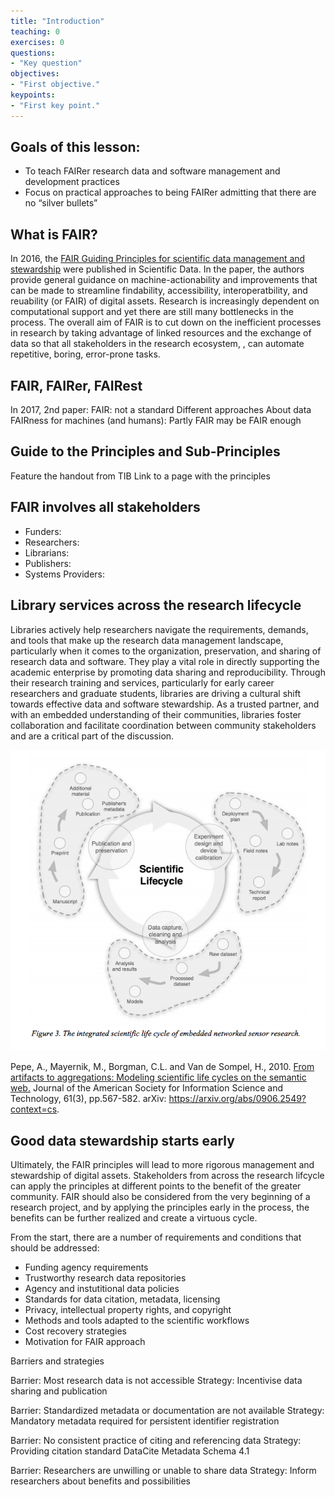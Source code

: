 ```yaml
---
title: "Introduction"
teaching: 0
exercises: 0
questions:
- "Key question"
objectives:
- "First objective."
keypoints:
- "First key point."
---
```


## Goals of this lesson:

- To teach FAIRer research data and software management and development practices
- Focus on practical approaches to being FAIRer admitting that there are no “silver bullets”

## What is FAIR?

In 2016, the [FAIR Guiding Principles for scientific data management and stewardship](https://www.nature.com/articles/sdata201618) were published in Scientific Data. In the paper, the authors provide general guidance on machine-actionability and improvements that can be made to streamline findability, accessibility, interoperatbility, and reuability (or FAIR) of digital assets. Research is increasingly dependent on computational support and yet there are still many bottlenecks in the process. The overall aim of FAIR is to cut down on the inefficient processes in research by taking advantage of linked resources and the exchange of data so that all stakeholders in the research ecosystem, , can automate repetitive, boring, error-prone tasks.

## FAIR, FAIRer, FAIRest

In 2017, 2nd paper:
FAIR: not a standard
Different approaches
About data FAIRness for machines (and humans): 
Partly FAIR may be FAIR enough

## Guide to the Principles and Sub-Principles

Feature the handout from TIB
Link to a page with the principles

## FAIR involves all stakeholders 

- Funders: 
- Researchers: 
- Librarians: 
- Publishers: 
- Systems Providers: 

## Library services across the research lifecycle

Libraries actively help researchers navigate the requirements, demands, and tools that make up the research data management landscape, particularly when it comes to the organization, preservation, and sharing of research data and software. They play a vital role in directly supporting the academic enterprise by promoting data sharing and reproducibility. Through their research training and services, particularly for early career researchers and graduate students, libraries are driving a cultural shift towards effective data and software stewardship. As a trusted partner, and with an embedded understanding of their communities, libraries foster collaboration and facilitate coordination between community stakeholders and are a critical part of the discussion. 

![The integrated scientific life cycle of embedded networked sensor research.](../fig/pepe_research_lifecycle.png)

Pepe, A., Mayernik, M., Borgman, C.L. and Van de Sompel, H., 2010. [From artifacts to aggregations: Modeling scientific life cycles on the semantic web.](https://arxiv.org/abs/0906.2549?context=cs) Journal of the American Society for Information Science and Technology, 61(3), pp.567-582. arXiv: https://arxiv.org/abs/0906.2549?context=cs.

## Good data stewardship starts early

Ultimately, the FAIR principles will lead to more rigorous management and stewardship of digital assets. Stakeholders from across the research lifcycle can apply the principles at different points to the benefit of the greater community. FAIR should also be considered from the very beginning of a research project, and by applying the principles early in the process, the benefits can be further realized and create a virtuous cycle. 


From the start, there are a number of requirements and conditions that should be addressed:

- Funding agency requirements
- Trustworthy research data repositories
- Agency and instutitional data policies
- Standards for data citation, metadata, licensing
- Privacy, intellectual property rights, and copyright
- Methods and tools adapted to the scientific workflows
- Cost recovery strategies
- Motivation for FAIR approach

Barriers and strategies 

Barrier: Most research data is not accessible
Strategy: Incentivise data sharing and publication  

Barrier: Standardized metadata or documentation are not available
Strategy: Mandatory metadata required for persistent identifier registration  

Barrier: No consistent practice of citing and referencing data
Strategy: Providing citation standard DataCite Metadata Schema 4.1  

Barrier: Researchers are unwilling or unable to share data 
Strategy: Inform researchers about benefits and possibilities
